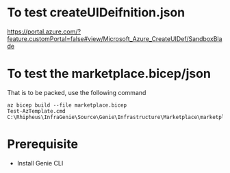 
# To test createUIDeifnition.json
https://portal.azure.com/?feature.customPortal=false#view/Microsoft_Azure_CreateUIDef/SandboxBlade
# To test the marketplace.bicep/json 
That is to be packed, use the following command
```
az bicep build --file marketplace.bicep
Test-AzTemplate.cmd C:\Rhipheus\InfraGenie\Source\Genie\Infrastructure\Marketplace\marketplace.json
```

# Prerequisite
- Install Genie CLI